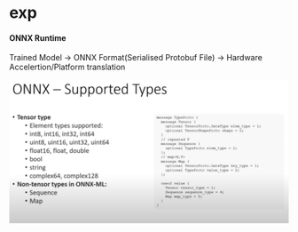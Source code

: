 # exp


#### ONNX Runtime

Trained Model -> ONNX Format(Serialised Protobuf File) -> Hardware Accelertion/Platform translation

![alt text](image.png)